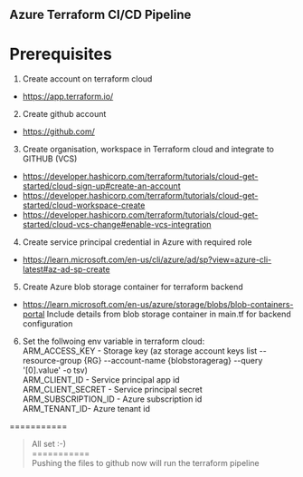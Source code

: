 ## Azure Terraform CI/CD Pipeline <br>
# Prerequisites<br>

1. Create account on terraform cloud
 - https://app.terraform.io/
2. Create github account
 - https://github.com/
3. Create organisation, workspace in Terraform cloud and integrate to GITHUB (VCS)
 - https://developer.hashicorp.com/terraform/tutorials/cloud-get-started/cloud-sign-up#create-an-account 
 - https://developer.hashicorp.com/terraform/tutorials/cloud-get-started/cloud-workspace-create
 - https://developer.hashicorp.com/terraform/tutorials/cloud-get-started/cloud-vcs-change#enable-vcs-integration
4. Create service principal credential in Azure with required role 
 - https://learn.microsoft.com/en-us/cli/azure/ad/sp?view=azure-cli-latest#az-ad-sp-create
5. Create Azure blob storage container for terraform backend
 - https://learn.microsoft.com/en-us/azure/storage/blobs/blob-containers-portal
   Include details from blob storage container in main.tf for backend configuration
6. Set the follwoing env variable in terraform cloud:<br>
   ARM_ACCESS_KEY - Storage key (az storage account keys list --resource-group {RG} --account-name {blobstoragerag} --query '[0].value' -o tsv) <br>
   ARM_CLIENT_ID - Service principal app id <br>
   ARM_CLIENT_SECRET - Service principal secret <br>
   ARM_SUBSCRIPTION_ID - Azure subscription id <br>
   ARM_TENANT_ID- Azure tenant id <br>

=========== <br>
>All set :-) <br>
=========== <br>
Pushing the files to github now will run the terraform pipeline

